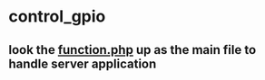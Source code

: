 # control_gpio
## look the [function.php](https://github.com/HamidRezaRabiPoor/control_gpio/blob/main/functions.php) up as the main file to handle server application 
